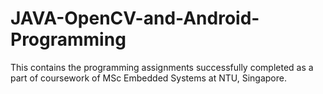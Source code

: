 JAVA-OpenCV-and-Android-Programming
=====================================================

This contains the programming assignments successfully completed as a part of coursework of MSc Embedded Systems at NTU, Singapore.
